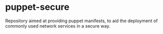 puppet-secure
=============

Repository aimed at providing puppet manifests, to aid the deployment of commonly used network services in a secure way.
